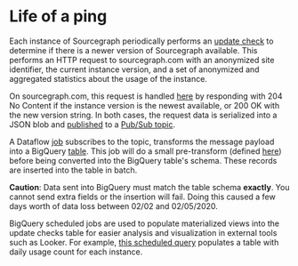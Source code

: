 # Life of a ping

Each instance of Sourcegraph periodically performs an [update check]((https://sourcegraph.com/search?q=repo:%5Egithub%5C.com/sourcegraph/sourcegraph%24%40b887ad1+func+check%28+file:updatecheck)) to determine if there is a newer version of Sourcegraph available. This performs an HTTP request to sourcegraph.com with an anonymized site identifier, the current instance version, and a set of anonymized and aggregated statistics about the usage of the instance.

On sourcegraph.com, this request is handled [here](https://sourcegraph.com/search?q=repo:%5Egithub%5C.com/sourcegraph/sourcegraph%24%40b887ad1+func+Handler+file:updatecheck) by responding with 204 No Content if the instance version is the newest available, or 200 OK with the new version string. In both cases, the request data is serialized into a JSON blob and [published](https://sourcegraph.com/search?q=repo:%5Egithub%5C.com/sourcegraph/sourcegraph%24%40b887ad1+func+Publish+file:pubsub) to a [Pub/Sub topic](https://console.cloud.google.com/cloudpubsub/topic/detail/server-update-checks?authuser=1&folder=&organizationId=&project=telligentsourcegraph).

A Dataflow [job](https://console.cloud.google.com/dataflow/jobs/us-central1/2020-02-05_10_31_47-13247700157778222556?project=telligentsourcegraph&authuser=1) subscribes to the topic, transforms the message payload into a BigQuery [table](https://console.cloud.google.com/bigquery?authuser=1&project=telligentsourcegraph&p=telligentsourcegraph&d=sourcegraph_analytics&t=update_checks&page=table). This job will do a small pre-transform (defined [here](https://console.cloud.google.com/storage/browser/_details/sg-analytics-data/dataflow/pipelines/udf/transform.js?project=telligentsourcegraph&authuser=1)) before being converted into the BigQuery table's schema. These records are inserted into the table in batch.
 
**Caution**: Data sent into BigQuery must match the table schema **exactly**. You cannot send extra fields or the insertion will fail. Doing this caused a few days worth of data loss between 02/02 and 02/05/2020.

BigQuery scheduled jobs are used to populate materialized views into the update checks table for easier analysis and visualization in external tools such as Looker. For example, [this scheduled query](https://console.cloud.google.com/bigquery/scheduled-queries/locations/us/configs/5c51773a-0000-2fc8-bf1f-089e08266748/details?authuser=1&project=telligentsourcegraph) populates a table with daily usage count for each instance.
